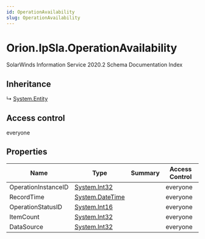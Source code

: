```yaml
---
id: OperationAvailability
slug: OperationAvailability
---
```


# Orion.IpSla.OperationAvailability

SolarWinds Information Service 2020.2 Schema Documentation Index

## Inheritance

↳ [System.Entity](./../System/Entity)

## Access control

everyone

## Properties

| Name | Type | Summary | Access Control |
| ------ | ------ | ------ | ------ |
| OperationInstanceID | [System.Int32](https://docs.microsoft.com/en-us/dotnet/api/system.int32) |  | everyone |
| RecordTime | [System.DateTime](https://docs.microsoft.com/en-us/dotnet/api/system.datetime) |  | everyone |
| OperationStatusID | [System.Int16](https://docs.microsoft.com/en-us/dotnet/api/system.int16) |  | everyone |
| ItemCount | [System.Int32](https://docs.microsoft.com/en-us/dotnet/api/system.int32) |  | everyone |
| DataSource | [System.Int32](https://docs.microsoft.com/en-us/dotnet/api/system.int32) |  | everyone |


